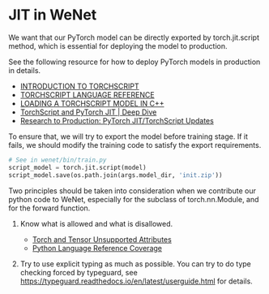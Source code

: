# JIT in WeNet

We want that our PyTorch model can be directly exported by torch.jit.script method,
which is essential for deploying the model to production.

See the following resource for how to deploy PyTorch models in production in details.
- [INTRODUCTION TO TORCHSCRIPT](https://pytorch.org/tutorials/beginner/Intro_to_TorchScript_tutorial.html)
- [TORCHSCRIPT LANGUAGE REFERENCE](https://pytorch.org/docs/stable/jit_language_reference.html#language-reference)
- [LOADING A TORCHSCRIPT MODEL IN C++](https://pytorch.org/tutorials/advanced/cpp_export.html)
- [TorchScript and PyTorch JIT | Deep Dive](https://www.youtube.com/watch?v=2awmrMRf0dA&t=574s)
- [Research to Production: PyTorch JIT/TorchScript Updates](https://www.youtube.com/watch?v=St3gdHJzic0)

To ensure that, we will try to export the model before training stage.
If it fails, we should modify the training code to satisfy the export requirements.

``` python
# See in wenet/bin/train.py
script_model = torch.jit.script(model)
script_model.save(os.path.join(args.model_dir, 'init.zip'))
```

Two principles should be taken into consideration when we contribute our python code
to WeNet, especially for the subclass of torch.nn.Module, and for the forward function.

1. Know what is allowed and what is disallowed.
    - [Torch and Tensor Unsupported Attributes](https://pytorch.org/docs/master/jit_unsupported.html#jit-unsupported)
    - [Python Language Reference Coverage](https://pytorch.org/docs/master/jit_python_reference.html#python-language-reference)

2. Try to use explicit typing as much as possible. You can try to do type checking
forced by typeguard, see https://typeguard.readthedocs.io/en/latest/userguide.html for details.

